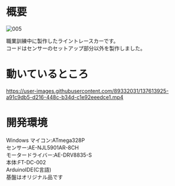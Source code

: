 # 概要
![005](https://user-images.githubusercontent.com/89332031/137613891-839e098a-6218-4778-80e8-44e6889c1d59.JPG)

職業訓練中に製作したライントレースカーです。  
コードはセンサーのセットアップ部分以外を製作しました。  
# 動いているところ
https://user-images.githubusercontent.com/89332031/137613925-a91c9db5-d216-448c-b34d-c1e92eeedce1.mp4

# 開発環境
Windows
マイコン:ATmega328P  
センサー:AE-NJL5901AR-8CH  
モータードライバー:AE-DRV8835-S  
本体:FT-DC-002  
ArduinoIDE(C言語)  
基盤はオリジナル品です
